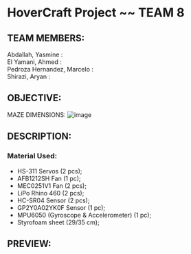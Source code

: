 # HoverCraft Project ~~ TEAM 8

## TEAM MEMBERS: ## 
Abdallah, Yasmine :  
El Yamani, Ahmed :  
Pedroza Hernandez, Marcelo :  
Shirazi, Aryan :  
  
## OBJECTIVE: ##
MAZE DIMENSIONS:
![image](https://user-images.githubusercontent.com/63077422/205738374-ab14a252-58a4-4097-a658-3d52a773ec9f.png)

## DESCRIPTION: ##
### Material Used: ###
- HS-311 Servos (2 pcs);
- AFB1212SH Fan (1 pc);
- MEC0251V1 Fan (2 pcs);
- LiPo Rhino 460 (2 pcs);
- HC-SR04 Sensor (2 pcs);
- GP2Y0A02YK0F Sensor (1 pc);
- MPU6050 (Gyroscope & Accelerometer) (1 pc);
- Styrofoam sheet (29/35 cm);



## PREVIEW: ##
